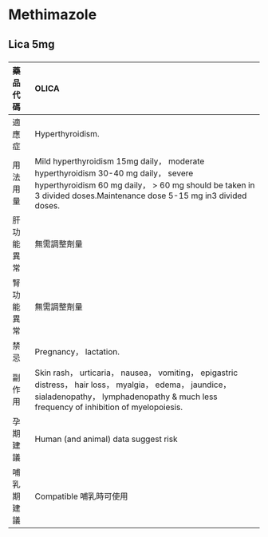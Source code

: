 # Methimazole

## Lica 5mg

##### 

| 藥品代碼   | OLICA                                                                                                                                                                                                   |
|:-----------|:--------------------------------------------------------------------------------------------------------------------------------------------------------------------------------------------------------|
| 適應症     | Hyperthyroidism.                                                                                                                                                                                        |
| 用法用量   | Mild hyperthyroidism 15mg daily， moderate hyperthyroidism 30-40 mg daily， severe hyperthyroidism 60 mg daily， > 60 mg should be taken in 3 divided doses.Maintenance dose 5-15 mg in3 divided doses. |
| 肝功能異常 | 無需調整劑量                                                                                                                                                                                            |
| 腎功能異常 | 無需調整劑量                                                                                                                                                                                            |
| 禁忌       | Pregnancy， lactation.                                                                                                                                                                                  |
| 副作用     | Skin rash， urticaria， nausea， vomiting， epigastric distress， hair loss， myalgia， edema， jaundice， sialadenopathy， lymphadenopathy & much less frequency of inhibition of myelopoiesis.        |
| 孕期建議   | Human (and animal) data suggest risk                                                                                                                                                                    |
| 哺乳期建議 | Compatible 哺乳時可使用                                                                                                                                                                                 |

